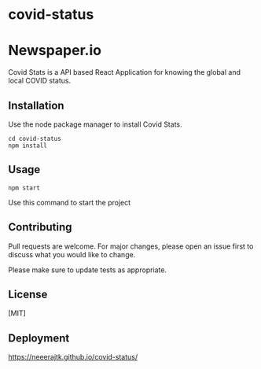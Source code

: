 # covid-status


# Newspaper.io

Covid Stats is a API based React Application for knowing the global and local COVID status. 



## Installation

Use the node package manager to install Covid Stats.

```
cd covid-status
npm install
```

## Usage

```
npm start
```
Use this command to start the project

## Contributing

Pull requests are welcome. For major changes, please open an issue first to discuss what you would like to change.

Please make sure to update tests as appropriate.

## License
[MIT]


## Deployment

https://neeerajtk.github.io/covid-status/

